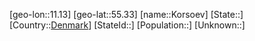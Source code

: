 ﻿---
location: [55.33,11.13]
type: City
tags:
- geo/City


SpocWebEntityId: 31584
isDeleted: false
confidential: public

---
[geo-lon::11.13]
[geo-lat::55.33]
[name::Korsoev]
[State::]
[Country::[Denmark](geo/Continent/Europe/Denmark.md)]
[StateId::]
[Population::]
[Unknown::]


